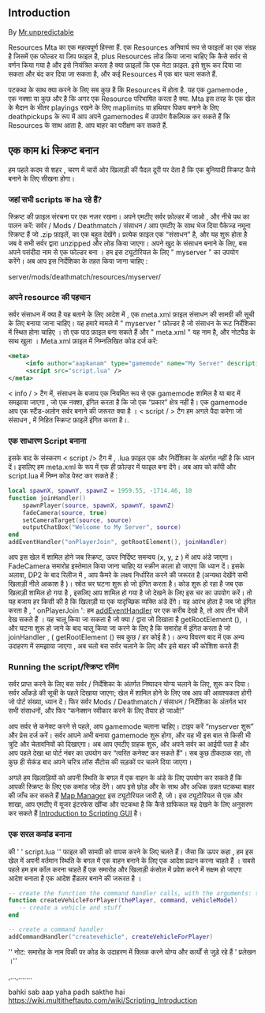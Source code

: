Introduction
------------

By [Mr.unpredictable](https://wiki.multitheftauto.com/wiki/User:Mr.unpredictable)

Resources Mta का एक महत्वपूर्ण हिस्सा हैं. एक Resources अनिवार्य रूप से फाइलों का एक संग्रह है जिसमें एक फोल्डर या ज़िप फाइल है, plus Resources लोड किया जाना चाहिए कि कैसे सर्वर से वर्णन किया गया है और इसे नियंत्रित करता है क्या फ़ाइलों कि एक मेटा फ़ाइल. इसे शुरू कर दिया जा सकता और बंद कर दिया जा सकता है, और कई Resources में एक बार चला सकते हैं.

पटकथा के साथ क्या करने के लिए सब कुछ है कि Resources में होता है. यह एक gamemode , एक नक्शा या कुछ और है कि अगर एक Resource परिभाषित करता है क्या. Mta इस तरह के एक खेल के मैदान के भीतर playings रखने के लिए maplimits या हथियार पिकप बनाने के लिए deathpickups के रूप में आप अपने gamemodes में उपयोग वैकल्पिक कर सकते हैं कि Resources के साथ आता है. आप बाहर का परीक्षण कर सकते हैं.

एक काम ki स्क्रिप्ट बनान
------------------------

हम पहले कदम से शहर , चरण में चारों ओर खिलाड़ी की पैदल दूरी पर देता है कि एक बुनियादी स्क्रिप्ट कैसे बनाने के लिए सीखना होगा।

### जहां सभी scripts क ha रहे हैं?

स्क्रिप्ट की फ़ाइल संरचना पर एक नज़र रखना। अपने एमटीए सर्वर फ़ोल्डर में जाओ , और नीचे पथ का पालन करें: सर्वर / Mods / Deathmatch / संसाधन / आप एमटीए के साथ भेज दिया पैकेज्ड नमूना स्क्रिप्ट हैं जो .zip फ़ाइलें, का एक बहुत देखेंगे। प्रत्येक फ़ाइल एक “संसाधन” है, और यह शुरू होता है जब वे सभी सर्वर द्वारा unzipped और लोड किया जाएगा। अपने खुद के संसाधन बनाने के लिए, बस अपने पसंदीदा नाम से एक फोल्डर बना । हम इस ट्यूटोरियल के लिए " myserver " का उपयोग करेंगे। अब आप इस निर्देशिका के तहत किया जाना चाहिए :

server/mods/deathmatch/resources/myserver/

### अपने resource की पहचान

सर्वर संसाधन में क्या है यह बताने के लिए आदेश में , एक meta.xml फ़ाइल संसाधन की सामग्री की सूची के लिए बनाया जाना चाहिए। यह हमारे मामले में " myserver " फ़ोल्डर है जो संसाधन के रूट निर्देशिका में स्थित होना चाहिए । तो एक पाठ फ़ाइल बना सकते हैं और " meta.xml " यह नाम है, और नोटपैड के साथ खुला । Meta.xml फ़ाइल में निम्नलिखित कोड दर्ज करें:

``` xml
<meta>
     <info author="aapkanam" type="gamemode" name="My Server" description="My first MTA server" />
     <script src="script.lua" />
</meta>
```

&lt; info / &gt; टैग में, संसाधन के बजाय एक नियमित रूप से एक gamemode शामिल है या बाद में समझाया जाएगा , जो एक नक्शा, इंगित करता है कि जो एक “प्रकार” क्षेत्र नहीं है। एक gamemode आप एक स्टैंड-अलोन सर्वर बनाने की जरूरत क्या है । &lt; script / &gt; टैग हम अगले पैदा करेगा जो संसाधन , में निहित स्क्रिप्ट फ़ाइलें इंगित करता है।.

### एक साधारण Script बनाना

इसके बाद के संस्करण &lt; script /&gt; टैग में , .lua फ़ाइल एक और निर्देशिका के अंतर्गत नहीं है कि ध्यान दें। इसलिए हम meta.xml के रूप में एक ही फ़ोल्डर में फाइल बना देंगे। अब आप को कॉपी और script.lua में निम्न कोड पेस्ट कर सकते हैं :

``` lua
local spawnX, spawnY, spawnZ = 1959.55, -1714.46, 10
function joinHandler()
    spawnPlayer(source, spawnX, spawnY, spawnZ)
    fadeCamera(source, true)
    setCameraTarget(source, source)
    outputChatBox("Welcome to My Server", source)
end
addEventHandler("onPlayerJoin", getRootElement(), joinHandler)
```

आप इस खेल में शामिल होने जब ​​स्क्रिप्ट, ऊपर निर्दिष्ट समन्वय (x, y, z ) में आप अंडे जाएगा। FadeCamera समारोह इस्तेमाल किया जाना चाहिए या स्क्रीन काला हो जाएगा कि ध्यान दें। इसके अलावा, DP2 के बाद रिलीज में , आप कैमरे के लक्ष्य निर्धारित करने की जरूरत है (अन्यथा देखेंगे सभी खिलाड़ी नीले आकाश है )। स्रोत चर घटना शुरू हो जो इंगित करता है। कोड शुरू हो रहा है जब एक खिलाड़ी शामिल हो गया है , इसलिए आप शामिल हो गया है जो देखने के लिए इस चर का उपयोग करें। तो यह बजाय हर किसी की है कि खिलाड़ी या एक यादृच्छिक व्यक्ति अंडे देंगे। यह आरंभ होता है जब जो इंगित करता है , ' onPlayerJoin ': हम [addEventHandler](/addEventHandler.md "wikilink") पर एक करीब देखो है, तो आप तीन चीजें देख सकते हैं । यह चालू किया जा सकता है जो क्या / द्वारा जो दिखाता है getRootElement (), । और घटना शुरू हो जाने के बाद चालू किया जा करने के लिए है कि समारोह में इंगित करता है जो joinHandler , ( getRootElement () सब कुछ / हर कोई है )। अन्य विवरण बाद में एक अन्य उदाहरण में समझाया जाएगा , अब चलो बस सर्वर चलाने के लिए और इसे बाहर की कोशिश करते हैं!

### Running the script/स्क्रिप्ट रनिंग

सर्वर प्राप्त करने के लिए बस सर्वर / निर्देशिका के अंतर्गत निष्पादन योग्य चलाने के लिए, शुरू कर दिया। सर्वर आँकड़े की सूची के पहले दिखाया जाएगा; खेल में शामिल होने के लिए जब आप की आवश्यकता होगी जो पोर्ट संख्या, ध्यान दें। फिर सर्वर Mods / Deathmatch / संसाधन / निर्देशिका के अंतर्गत भार सभी संसाधनों, और फिर “कनेक्शन स्वीकार करने के लिए तैयार हो जाओ!”

आप सर्वर से कनेक्ट करने से पहले, आप gamemode चलाना चाहिए। टाइप करें “myserver शुरू” और प्रेस दर्ज करें। सर्वर आपने अभी बनाया gamemode शुरू होगा, और यह भी इस बात से किसी भी त्रुटि और चेतावनियों को दिखाएगा। अब आप एमटीए ग्राहक शुरू, और अपने सर्वर का आईपी पता है और आप पहले देखा था पोर्ट नंबर का उपयोग कर “त्वरित कनेक्ट कर सकते हैं”। सब कुछ ठीकठाक रहा, तो कुछ ही सेकंड बाद अपने चरित्र लॉस सैंटोस की सड़कों पर चलने दिया जाएगा।

अगले हम खिलाड़ियों को अपनी स्थिति के बगल में एक वाहन के अंडे के लिए उपयोग कर सकते हैं कि आपकी स्क्रिप्ट के लिए एक कमांड जोड़ देंगे। आप इसे छोड़ और के साथ और अधिक उन्नत पटकथा बाहर की जाँच कर सकते हैं [Map Manager](/Map_manager.md "wikilink") इस ट्यूटोरियल जारी है, जो। इस ट्यूटोरियल से एक और शाखा, आप एमटीए में यूजर इंटरफेस खींचा और पटकथा है कि कैसे ग्राफिकल यह देखने के लिए अनुसरण कर सकते हैं [Introduction to Scripting GUI](/Introduction_to_Scripting_GUI.md "wikilink") है।

### एक सरल कमांड बनाना

की ' ' script.lua '' फाइल की सामग्री को वापस करने के लिए चलते हैं। जैसा कि ऊपर कहा , हम इस खेल में अपनी वर्तमान स्थिति के बगल में एक वाहन बनाने के लिए एक आदेश प्रदान करना चाहते हैं । सबसे पहले हम हम कॉल करना चाहते हैं एक समारोह और खिलाड़ी कंसोल में प्रवेश करने में सक्षम हो जाएगा आदेश बनाता है एक आदेश हैंडलर बनाने की जरूरत है ।

``` lua
-- create the function the command handler calls, with the arguments: thePlayer, command, vehicleModel
function createVehicleForPlayer(thePlayer, command, vehicleModel)
   -- create a vehicle and stuff
end

-- create a command handler
addCommandHandler("createvehicle", createVehicleForPlayer)
```

'' नोट: समारोह के नाम विकी पर कोड के उदाहरण में क्लिक करने योग्य और कार्यों से जुड़े रहे हैं ' प्रलेखन ।''

,...,.......

bahki sab aap yaha padh sakthe hai <https://wiki.multitheftauto.com/wiki/Scripting_Introduction>
